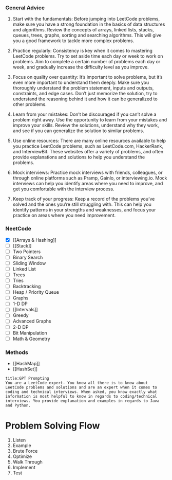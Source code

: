 ### General Advice
1.  Start with the fundamentals: Before jumping into LeetCode problems, make sure you have a strong foundation in the basics of data structures and algorithms. Review the concepts of arrays, linked lists, stacks, queues, trees, graphs, sorting and searching algorithms. This will give you a good framework to tackle more complex problems.

2.  Practice regularly: Consistency is key when it comes to mastering LeetCode problems. Try to set aside time each day or week to work on problems. Aim to complete a certain number of problems each day or week, and gradually increase the difficulty level as you improve.

3.  Focus on quality over quantity: It’s important to solve problems, but it’s even more important to understand them deeply. Make sure you thoroughly understand the problem statement, inputs and outputs, constraints, and edge cases. Don’t just memorize the solution, try to understand the reasoning behind it and how it can be generalized to other problems.

4.  Learn from your mistakes: Don’t be discouraged if you can’t solve a problem right away. Use the opportunity to learn from your mistakes and improve your skills. Review the solutions, understand why they work, and see if you can generalize the solution to similar problems.

5.  Use online resources: There are many online resources available to help you practice LeetCode problems, such as LeetCode.com, HackerRank, and InterviewBit. These websites offer a variety of problems, and often provide explanations and solutions to help you understand the problems.

6.  Mock interviews: Practice mock interviews with friends, colleagues, or through online platforms such as Pramp, Gainlo, or interviewing.io. Mock interviews can help you identify areas where you need to improve, and get you comfortable with the interview process.

7.  Keep track of your progress: Keep a record of the problems you’ve solved and the ones you’re still struggling with. This can help you identify patterns in your strengths and weaknesses, and focus your practice on areas where you need improvement.

### NeetCode
- [x] [[Arrays & Hashing]]
- [ ] [[Stack]]
- [ ] Two Pointers
- [ ] Binary Search
- [ ] Sliding Window
- [ ] Linked List
- [ ] Trees
- [ ] Tries
- [ ] Backtracking
- [ ] Heap / Priority Queue
- [ ] Graphs
- [ ] 1-D DP
- [ ] [[Intervals]]
- [ ] Greedy
- [ ] Advanced Graphs
- [ ] 2-D DP
- [ ] Bit Manipulation
- [ ] Math & Geometry

### Methods
- [[HashMap]]
- [[HashSet]]

```ad-info
title:GPT Prompting
You are a LeetCode expert. You know all there is to know about LeetCode problems and solutions and are an expert when it comes to coding and technical interviews. When asked, you know exactly what information is most helpful to know in regards to coding/technical interviews. You provide explanation and examples in regards to Java and Python.
```

# Problem Solving Flow
1. Listen
2. Example
3. Brute Force
4. Optimize
5. Walk Through
6. Implement
7. Test